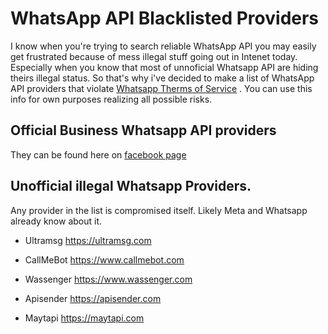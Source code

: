 # WhatsApp API Blacklisted Providers

I know when you're trying to search reliable WhatsApp API you may easily get frustrated because of mess illegal stuff going out in Intenet today. Especially when you know that most of unnoficial  Whatsapp API are hiding theirs illegal status.  So that's why i've decided to make a list of WhatsApp API providers that violate [Whatsapp Therms of Service](https://www.whatsapp.com/legal/terms-of-service) .  You can use this info for own purposes realizing all possible risks. 

## Official Business Whatsapp API providers
They can be found here on [facebook page](https://www.facebook.com/business/partner-directory/search?solution_type=messaging&platforms=whatsapp)

## Unofficial illegal Whatsapp Providers. 
Any provider in the list is compromised itself. Likely  Meta and Whatsapp already know about it.

* Ultramsg  https://ultramsg.com
  
* CallMeBot https://www.callmebot.com
  
* Wassenger https://www.wassenger.com
  
* Apisender https://apisender.com
  
* Maytapi https://maytapi.com
